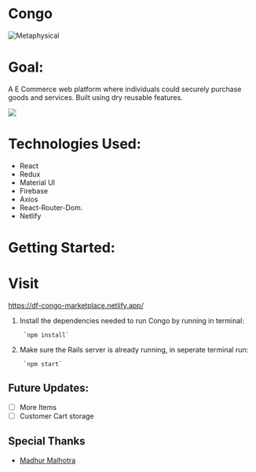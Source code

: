 # Congo


![Metaphysical](https://user-images.githubusercontent.com/59297307/125382712-2ad88600-e364-11eb-956c-6a697afbd470.png)




# Goal:
A E Commerce web platform where individuals could securely purchase goods and services. Built using dry reusable features. 





![](metaphysicaldemo.gif)


# Technologies Used:
- React
- Redux
- Material UI
- Firebase
- Axios
- React-Router-Dom.
- Netlify

# Getting Started:
# Visit 
 https://df-congo-marketplace.netlify.app/


1. Install the dependencies needed to run Congo by running in terminal:

        `npm install`

2. Make sure the Rails server is already running, in seperate terminal run:
 
        `npm start`
        
    
## Future Updates:

- [ ] More Items
- [ ] Customer Cart storage

## Special Thanks
* [Madhur Malhotra](https://www.linkedin.com/in/madhurxyz/)



